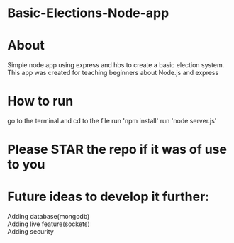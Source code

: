 # Basic-Elections-Node-app
# About
Simple node app using express and hbs to create a basic election system. This app was created for teaching beginners about Node.js and express

# How to run
go to the terminal and cd to the file
run 'npm install'
run 'node server.js'

# Please STAR the repo if it was of use to you

# Future ideas to develop it further:  
Adding database(mongodb)   
Adding live feature(sockets)  
Adding security  
